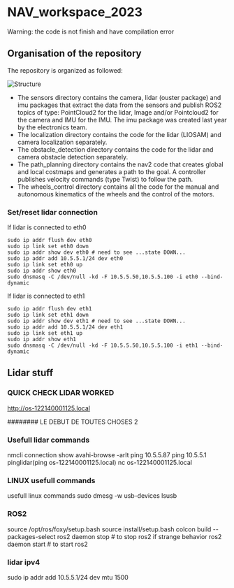 # NAV_workspace_2023

Warning: the code is not finish and have compilation error


## Organisation of the repository

The repository is organized as followed:

![Structure](ERC_NAV/doc/repo_structure.png)

* The sensors directory contains the camera, lidar (ouster package) and imu packages that extract the data from the sensors and publish ROS2 topics of type: PointCloud2 for the lidar, Image and/or Pointcloud2 for the camera and IMU for the IMU. The imu package was created last year by the electronics team.
* The localization directory contains the code for the lidar (LIOSAM) and camera localization separately. 
* The obstacle_detection directory contains the code for the lidar and camera obstacle detection separately. 
* The path_planning directory contains the nav2 code that creates global and local costmaps and generates a path to the goal. A controller publishes velocity commands (type Twist) to follow the path. 
* The wheels_control directory contains all the code for the manual and autonomous kinematics of the wheels and the control of the motors.




### Set/reset lidar connection

If lidar is connected to eth0

    sudo ip addr flush dev eth0
    sudo ip link set eth0 down
    sudo ip addr show dev eth0 # need to see ...state DOWN...
    sudo ip addr add 10.5.5.1/24 dev eth0
    sudo ip link set eth0 up
    sudo ip addr show eth0
    sudo dnsmasq -C /dev/null -kd -F 10.5.5.50,10.5.5.100 -i eth0 --bind-dynamic

If lidar is connected to eth1

    sudo ip addr flush dev eth1
    sudo ip link set eth1 down
    sudo ip addr show dev eth1 # need to see ...state DOWN...
    sudo ip addr add 10.5.5.1/24 dev eth1
    sudo ip link set eth1 up
    sudo ip addr show eth1
    sudo dnsmasq -C /dev/null -kd -F 10.5.5.50,10.5.5.100 -i eth1 --bind-dynamic







## Lidar stuff
### QUICK CHECK LIDAR WORKED
http://os-122140001125.local











######## LE DEBUT DE TOUTES CHOSES 2



### Usefull lidar commands
nmcli connection show
avahi-browse -arlt
ping 10.5.5.87
ping 10.5.5.1
pinglidar(ping os-122140001125.local)
nc os-122140001125.local


### LINUX usefull commands
usefull linux commands
sudo dmesg -w
usb-devices
lsusb


### ROS2
source /opt/ros/foxy/setup.bash
source install/setup.bash
colcon build --packages-select
ros2 daemon stop  # to stop ros2 if strange behavior
ros2 daemon start # to start ros2




### lidar ipv4
sudo ip addr add 10.5.5.1/24 dev mtu 1500















